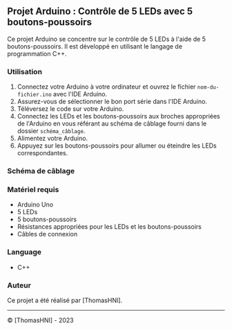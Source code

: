 ## Projet Arduino : Contrôle de 5 LEDs avec 5 boutons-poussoirs

Ce projet Arduino se concentre sur le contrôle de 5 LEDs à l'aide de 5 boutons-poussoirs. Il est développé en utilisant le langage de programmation C++.

### Utilisation

1. Connectez votre Arduino à votre ordinateur et ouvrez le fichier `nom-du-fichier.ino` avec l'IDE Arduino.
2. Assurez-vous de sélectionner le bon port série dans l'IDE Arduino.
3. Téléversez le code sur votre Arduino.
4. Connectez les LEDs et les boutons-poussoirs aux broches appropriées de l'Arduino en vous référant au schéma de câblage fourni dans le dossier `schéma_câblage`.
5. Alimentez votre Arduino.
6. Appuyez sur les boutons-poussoirs pour allumer ou éteindre les LEDs correspondantes.

### Schéma de câblage



### Matériel requis

- Arduino Uno
- 5 LEDs
- 5 boutons-poussoirs
- Résistances appropriées pour les LEDs et les boutons-poussoirs
- Câbles de connexion

### Language 

 - C++

### Auteur

Ce projet a été réalisé par [ThomasHNI].

---

©️ [ThomasHNI] - 2023
